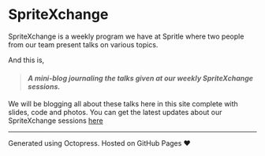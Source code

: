SpriteXchange
=============

SpriteXchange is a weekly program we have at Spritle where two people from our team present talks on various topics. 

And this is,

> #### _A mini-blog journaling the talks given at our weekly SpriteXchange sessions._

We will be blogging all about these talks here in this site complete with slides, code and photos. You can get the latest updates about our SpriteXchange sessions [here](https://twitter.com/search?q=%23spritexchange&src=savs)

---
Generated using Octopress. Hosted on GitHub Pages :heart:
